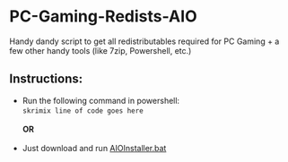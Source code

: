 # PC-Gaming-Redists-AIO
Handy dandy script to get all redistributables required for PC Gaming + a few other handy tools (like 7zip, Powershell, etc.)

## Instructions: 
- Run the following command in powershell:<br>`skrimix line of code goes here`
<br><br>**OR**<br><br>
- Just download and run <a href="https://raw.githack.com/harryeffinpotter/PC-Gaming-Redists-AIO/master/AIOInstaller.bat" rel="nofollow">AIOInstaller.bat</a>


